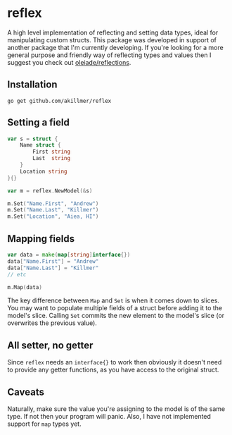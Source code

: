 # reflex

A high level implementation of reflecting and setting data types, ideal for manipulating custom structs. This package was developed in support of another package that I'm currently developing. If you're looking for a more general purpose and friendly way of reflecting types and values then I suggest you check out [oleiade/reflections](https://github.com/oleiade/reflections).

## Installation
`go get github.com/akillmer/reflex`

## Setting a field
```go
var s = struct {
    Name struct {
        First string
        Last  string
    }
    Location string
}{}

var m = reflex.NewModel(&s)

m.Set("Name.First", "Andrew")
m.Set("Name.Last", "Killmer")
m.Set("Location", "Aiea, HI")
```

## Mapping fields
```go
var data = make(map[string]interface{})
data["Name.First"] = "Andrew"
data["Name.Last"] = "Killmer"
// etc

m.Map(data)
```

The key difference between `Map` and `Set` is when it comes down to slices. You may want to populate multiple fields of a struct before adding it to the model's slice. Calling `Set` commits the new element to the model's slice (or overwrites the previous value).

## All setter, no getter
Since `reflex` needs an `interface{}` to work then obviously it doesn't need to provide any getter functions, as you have access to the original struct. 

## Caveats
Naturally, make sure the value you're assigning to the model is of the same type. If not then your program will panic. Also, I have not implemented support for `map` types yet.